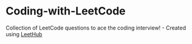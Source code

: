 # Coding-with-LeetCode
Collection of LeetCode questions to ace the coding interview! - Created using [LeetHub](https://github.com/QasimWani/LeetHub)
